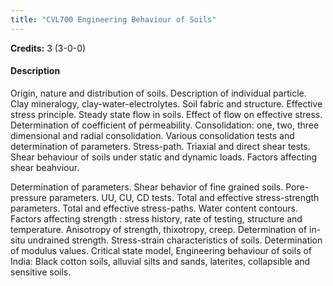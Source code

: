 ```yaml
---
title: "CVL700 Engineering Behaviour of Soils"
---
```

**Credits:** 3 (3-0-0)

#### Description
Origin, nature and distribution of soils. Description of individual particle. Clay mineralogy, clay-water-electrolytes. Soil fabric and structure. Effective stress principle. Steady state flow in soils. Effect of flow on effective stress. Determination of coefficient of permeability. Consolidation: one, two, three dimensional and radial consolidation. Various consolidation tests and determination of parameters. Stress-path. Triaxial and direct shear tests. Shear behaviour of soils under static and dynamic loads. Factors affecting shear beahviour.

Determination of parameters. Shear behavior of fine grained soils. Pore-pressure parameters. UU, CU, CD tests. Total and effective stress-strength parameters. Total and effective stress-paths. Water content contours. Factors affecting strength : stress history, rate of testing, structure and temperature. Anisotropy of strength, thixotropy, creep. Determination of in-situ undrained strength. Stress-strain characteristics of soils. Determination of modulus values. Critical state model, Engineering behaviour of soils of India: Black cotton soils, alluvial silts and sands, laterites, collapsible and sensitive soils.